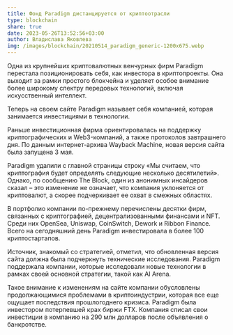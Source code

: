 ```yaml
---
title: Фонд Paradigm дистанцируется от криптоотрасли
type: blockchain
share: true
date: 2023-05-26T13:52:56+03:00
author: Владислава Яковлева
img: /images/blockchain/20210514_paradigm_generic-1200x675.webp
---
```

Одна из крупнейших криптовалютных венчурных фирм Paradigm перестала позиционировать себя, как инвестора в криптопроекты. Она выходит за рамки простого блокчейна и уделяет особое внимание более широкому спектру передовых технологий, включая искусственный интеллект.

Теперь на своем сайте Paradigm называет себя компанией, которая занимается инвестициями в технологии.

Раньше инвестиционная фирма ориентировалась на поддержку криптографических и Web3-компаний, а также протоколов завтрашнего дня. По данным интернет-архива Wayback Machine, новая версия сайта была запущена 3 мая.

Paradigm удалили с главной страницы строку «Мы считаем, что криптография будет определять следующие несколько десятилетий». Однако, по сообщению The Block, один из анонимных инсайдеров сказал – это изменение не означает, что компания уклоняется от криптовалют, а скорее подчеркивает ее охват в смежных областях.

В портфолио компании по-прежнему перечислены десятки фирм, связанных с криптографией, децентрализованными финансами и NFT. Среди них OpenSea, Uniswap, CoinSwitch, Dework и Ribbon Finance. Всего на сегодняшний день Paradigm инвестировала в более 100 криптостартапов.

Источник, знакомый со стратегией, отметил, что обновленная версия сайта должна была подчеркнуть технические исследования. Paradigm поддержала компании, которые исследовали новые технологии в рамках своей основной стратегии, такой как AI Arena.

Такое внимание к изменениям на сайте компании обусловлены продолжающимися проблемами в криптоиндустрии, которая все еще ощущает последствия прошлогоднего кризиса. Paradigm была инвестором потерпевшей крах биржи FTX. Компания списал свои инвестиции в компанию на 290 млн долларов после объявления о банкротстве.